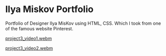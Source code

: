  # Ilya Miskov Portfolio 
 
Portfolio of Designer llya MisKov using HTML, CSS. Which I took from one of the famous website Pinterest.

[project3_video1.webm](https://github.com/user-attachments/assets/5384ace3-31df-421f-9237-dd325878895c)

[project3_video2.webm](https://github.com/user-attachments/assets/b52c1dcb-f069-4377-ad6b-dad26fa05712)
